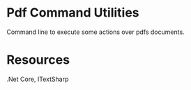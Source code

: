 # Pdf Command Utilities
Command line to execute some actions over pdfs documents. 

# Resources
.Net Core, ITextSharp 
